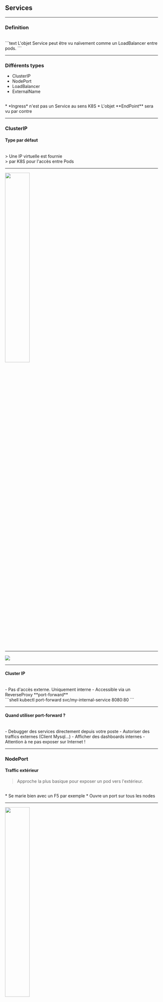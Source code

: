 ## Services


--------


### Definition

<br/>
```text
L'objet Service peut être vu naïvement comme un LoadBalancer entre pods.
```


--------


### Différents types

- ClusterIP
- NodePort
- LoadBalancer
- ExternalName

<br/>
* *Ingress* n'est pas un Service au sens K8S
* L'objet **EndPoint** sera vu par contre


--------


### ClusterIP
#### Type par défaut

<br/>
> Une IP virtuelle est fournie<br/>
> par K8S pour l'accès entre Pods


--------


<img src="Slides/Img/Services/clusterIp.png" width="40%" />



--------


<img src="Slides/Img/Services/clusterIp.yaml.png" />



--------


#### Cluster IP

<br/>
- Pas d'accès externe. Uniquement interne
- Accessible via un ReverseProxy **port-forward**

<br/>
```shell
kubectl port-forward
        svc/my-internal-service 8080:80
```


--------


#### Quand utiliser port-forward ?

<br/>
- Debugger des services directement depuis votre poste
- Autoriser des traffics externes (Client Mysql...)
- Afficher des dashboards internes
- Attention à ne pas exposer sur Internet !


--------



### NodePort
#### Traffic extérieur


> Approche la plus basique pour exposer un pod vers l'extérieur.

<br/>
* Se marie bien avec un F5 par exemple
* Ouvre un port sur tous les nodes



--------



<img src="Slides/Img/Services/nodeport.png" width="40%" />



--------



<img src="Slides/Img/Services/nodeport.yaml.png" />



--------

### NodePort
#### Spécificités

<br/>
- Champs **nodePort** est optionnel
- Permet de choisir le port à exposer
- Conseillé de laisser K8S le fixer lui-même
- Un **ClusterIP** est créé automatiquement



--------


### NodePort
#### Cas d'usage
<br/>

> Peu recommandé en production

- Devrait se trouver derrière un F5
- Utilisable avec un ReverseProxy type **Traefik**



--------


### NodePort
#### Inconvénients

<br/>
- Seulement un accès d'un service pour un port donné
- Plage restreinte de 30000 à 32767
- Si les IPs de vos nodes changent, vous devez gérer ceci en amont


--------


### LoadBalancer


<br/>
> Exposer directement un service sur Internet


--------

<img src="Slides/Img/Services/loadbalancer.png" width="40%" />


--------


### LoadBalancer
#### Spécificités
<br/>
* Création automatique **NodePort** et **ClusterIP**
* Disponible *de facto* sur les Cloud provider
* Doit s'installer indépendamment on-premise (Metal LB) https://metallb.universe.tf/



--------



### LoadBalancer
#### Avantages


<br/>
- Tout le traffic sera redirigé vers le service
- Gère la charge dynamiquement
- Gestion de la sécurité (WAF)
- Gère tout type de traffic : HTTP, gRPC, UDP, WebSocket...


--------


### LoadBalancer
#### Inconvénients

<br/>
> Le coût sur le Cloud Public

<br/>
- Chaque service va exposer un LoadBalancer avec sa propre IP
- Attention si les noeuds sont publics aux accès direct **NodePort**



--------


### EXERCICE
#### Services / nodeport


--------


### External Name
#### Résolution DNS

<br/>
```
kind: Service
apiVersion: v1
metadata:
  name: my-service
  namespace: prod
spec:
  type: ExternalName
  externalName: my.database.example.com
```


--------


### Propriétés des services
#### Service avec Selecteur

<br/>
- Permet de renvoyer le trafic vers un ensemble de pods présents dans le même namespace.
- Identification des pods vers lesquels diriger le trafic est basée sur des labels et des sélecteurs.


--------


### nodePort
#### Exemple

<br/>
~~~
apiVersion: v1
kind: Service
metadata:
  name: nginx
spec:
  type: NodePort
  selector:
    app: nginx
    version: red
  ports:
    - port: 80
    targetPort: 80
~~~


--------


#### Service Headless

- Un service headless consiste à désactiver le clusterIP (**None**)
- La résolution DNS interne renverra l’adresse IP de chaque pod
- Utilisé pour demander au serveur DNS interne de Kubernetes de renvoyer l’adresse IP des pods à la place d’une IP de loadbalancer (Besoin d'un LB applicatif )

~~~
apiVersion: v1
kind: Service
metadata:
  name: pgpool
spec:  
  ports:
    - name: pg
      port: 1234
    ClusterIP: None
    selector:
      app: pgpool
~~~



--------


### EndPoint
#### Définition
<br/>

> Abstraction d'un ensemble de ressources internes <br/>ou externes au cluster avec respect de **policy**

<br/>
Le **EndPoint** n'utilise pas les sélecteurs <br/>de labels contrairement aux **Service**


--------


### EndPoint
#### Service sans Selecteur


~~~
apiVersion: v1
kind: Service
metadata:
  name: ws-external
spec:  
  ports:
    - port: 80
    targetPort: 80
---
apiVersion: v1
kind: Endpoints
metadata:
  name: ws-external
subsets:
  addresses:
    - ip: xxx.xxx.xxx.xxx
    ports:
      - port: 80   
~~~


--------


### EXERCICE
#### Services / endpoints
